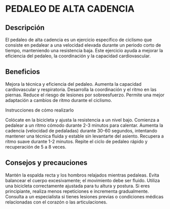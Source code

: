 # PEDALEO DE ALTA CADENCIA

## Descripción

El pedaleo de alta cadencia es un ejercicio específico de ciclismo que consiste en pedalear a una velocidad elevada durante un periodo corto de tiempo, manteniendo una resistencia baja. Este ejercicio ayuda a mejorar la eficiencia del pedaleo, la coordinación y la capacidad cardiovascular.

## Beneficios

Mejora la técnica y eficiencia del pedaleo.
Aumenta la capacidad cardiovascular y respiratoria.
Desarrolla la coordinación y el ritmo en las piernas.
Reduce el riesgo de lesiones por sobreesfuerzo.
Permite una mejor adaptación a cambios de ritmo durante el ciclismo.

Instrucciones de cómo realizarlo

Colócate en la bicicleta y ajusta la resistencia a un nivel bajo.
Comienza a pedalear a un ritmo cómodo durante 2-3 minutos para calentar.
Aumenta la cadencia (velocidad de pedaladas) durante 30-60 segundos, intentando mantener una técnica fluida y estable sin levantarte del asiento.
Recupera a ritmo suave durante 1-2 minutos.
Repite el ciclo de pedaleo rápido y recuperación de 5 a 8 veces.

## Consejos y precauciones

Mantén la espalda recta y los hombros relajados mientras pedaleas.
Evita balancear el cuerpo excesivamente; el movimiento debe ser fluido.
Utiliza una bicicleta correctamente ajustada para tu altura y postura.
Si eres principiante, realiza menos repeticiones e incrementa gradualmente.
Consulta a un especialista si tienes lesiones previas o condiciones médicas relacionadas con el corazón o las articulaciones.